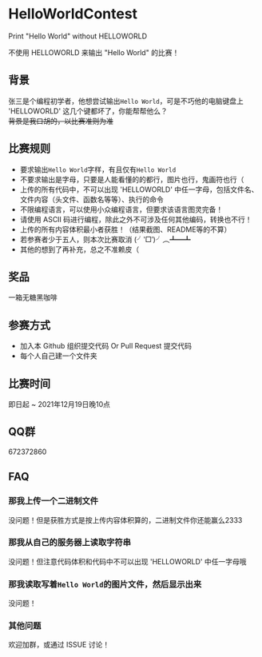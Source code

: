 # HelloWorldContest

Print "Hello World" without HELLOWORLD

不使用 HELLOWORLD 来输出 "Hello World" 的比赛！

## 背景

张三是个编程初学者，他想尝试输出`Hello World`，可是不巧他的电脑键盘上 'HELLOWORLD' 这几个键都坏了，你能帮帮他么？  
~~背景是我口胡的，以比赛准则为准~~

## 比赛规则

- 要求输出`Hello World`字样，有且仅有`Hello World`
- 不要求输出是字母，只要是人能看懂的的都行，图片也行，鬼画符也行（
- 上传的所有代码中，不可以出现 'HELLOWORLD' 中任一字母，包括文件名、文件内容（头文件、函数名等等）、执行的命令
- 不限编程语言，可以使用小众编程语言，但要求该语言图灵完备！
- 请使用 ASCII 码进行编程，除此之外不可涉及任何其他编码，转换也不行！
- 上传的所有内容体积最小者获胜！（结果截图、README等的不算）
- 若参赛者少于五人，则本次比赛取消 (╯‵□′)╯︵┻━┻
- 其他的想到了再补充，总之不准赖皮（

## 奖品

一箱无糖黑咖啡

## 参赛方式

- 加入本 Github 组织提交代码 Or Pull Request 提交代码
- 每个人自己建一个文件夹

## 比赛时间

即日起 ~ 2021年12月19日晚10点

## QQ群

672372860

## FAQ

### 那我上传一个二进制文件

没问题！但是获胜方式是按上传内容体积算的，二进制文件你还能赢么2333

### 那我从自己的服务器上读取字符串

没问题！但注意代码体积和代码中不可以出现 'HELLOWORLD' 中任一字母哦

### 那我读取写着`Hello World`的图片文件，然后显示出来

没问题！

### 其他问题

欢迎加群，或通过 ISSUE 讨论！

